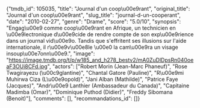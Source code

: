 {"tmdb_id": 105035, "title": "Journal d'un coop\u00e9rant", "original_title": "Journal d'un coop\u00e9rant", "slug_title": "journal-d-un-cooperant", "date": "2010-02-27", "genre": "Drame", "score": "5.0/10", "synopsis": "Engag\u00e9 comme coop\u00e9rant en Afrique, un technicien en \u00e9lectronique d\u00e9cide de rendre compte de son exp\u00e9rience dans un journal vid\u00e9o. Tandis que s'effritent ses illusions sur l'aide internationale, il r\u00e9v\u00e8le \u00e0 la cam\u00e9ra un visage insoup\u00e7onn\u00e9.", "image": "https://image.tmdb.org/t/p/w185_and_h278_bestv2/mA0ZuDlDpsRn040oeaF3OUi8CFd.jpg", "actors": ["Robert Morin (Jean-Marc Phaneuf)", "Rose Twagirayezu  (\u00c9glantine)", "Chantal Gatore (Pauline)", "R\u00e9mi Muhirwa Ciza (L\u00e9opold)", "Jani Alban  (Mathilde)", "Patrice Faye (Jacques)", "Andr\u00e9 Lanthier (Ambassadeur du Canada)", "Capitaine Madimba (Omar)", "Dominique Puthod (Didier)", "Freddy Sibomana (Benoit)"], "comments": [], "recommandations_id": []}